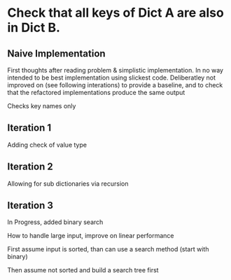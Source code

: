 # Check that all keys of Dict A are also in Dict B. 

## Naive Implementation

First thoughts after reading problem & simplistic implementation.  In no way intended to be best implementation using slickest code. 
Deliberatley not improved on (see following interations) to provide a baseline, and to check that the refactored implementations produce the same output

Checks key names only
    
## Iteration 1

Adding check of value type 

## Iteration 2

Allowing for sub dictionaries via recursion

## Iteration 3

In Progress, added binary search

How to handle large input, improve on linear performance

First assume input is sorted, than can use a search method (start with binary)

Then assume not sorted and build a search tree first